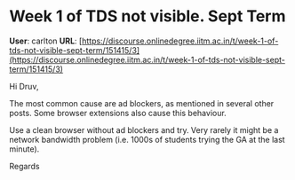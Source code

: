 # Week 1 of TDS not visible. Sept Term

**User**: carlton
**URL**: [https://discourse.onlinedegree.iitm.ac.in/t/week-1-of-tds-not-visible-sept-term/151415/3](https://discourse.onlinedegree.iitm.ac.in/t/week-1-of-tds-not-visible-sept-term/151415/3)

Hi Druv,

The most common cause are ad blockers, as mentioned in several other posts. Some browser extensions also cause this behaviour.

Use a clean browser without ad blockers and try. Very rarely it might be a network bandwidth problem (i.e. 1000s of students trying the GA at the last minute).

Regards
